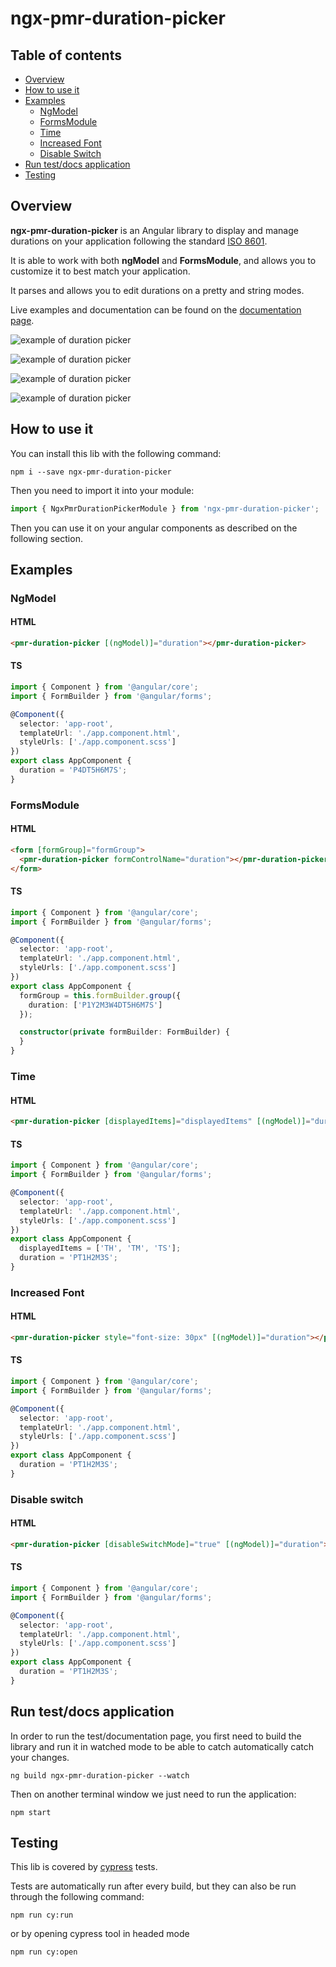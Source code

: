 # ngx-pmr-duration-picker

## Table of contents

- [Overview](#overview)
- [How to use it](#how-to-use-it)
- [Examples](#examples)
  - [NgModel](#ngmodel)
  - [FormsModule](#formsmodule)
  - [Time](#time)
  - [Increased Font](#increased-font)
  - [Disable Switch](#disable-switch)
- [Run test/docs application](#run-testdocs-application)
- [Testing](#testing)

## Overview

**ngx-pmr-duration-picker** is an Angular library to display and manage durations on your application following the standard [ISO 8601](https://en.wikipedia.org/wiki/ISO_8601).

It is able to work with both **ngModel** and **FormsModule**, and allows you to customize it to best match your application.

It parses and allows you to edit durations on a pretty and string modes.

Live examples and documentation can be found on the [documentation page]().

![example of duration picker](https://i.postimg.cc/3RBx8R5F/Screenshot-2023-07-05-at-15-02-42.png)


![example of duration picker](https://i.postimg.cc/j2SdLbR0/Screenshot-2023-07-05-at-15-02-53.png)

![example of duration picker](https://i.postimg.cc/FFS7k9bm/Screenshot-2023-07-05-at-15-05-20.png)

![example of duration picker](https://i.postimg.cc/FsQ1j2GS/Screenshot-2023-07-05-at-15-05-33.png)


## How to use it

You can install this lib with the following command:

```
npm i --save ngx-pmr-duration-picker
```

Then you need to import it into your module:

```ts
import { NgxPmrDurationPickerModule } from 'ngx-pmr-duration-picker';
```

Then you can use it on your angular components as described on the following section.

## Examples

### NgModel

#### HTML

```html
<pmr-duration-picker [(ngModel)]="duration"></pmr-duration-picker>
```

#### TS

```ts
import { Component } from '@angular/core';
import { FormBuilder } from '@angular/forms';

@Component({
  selector: 'app-root',
  templateUrl: './app.component.html',
  styleUrls: ['./app.component.scss']
})
export class AppComponent {
  duration = 'P4DT5H6M7S';
}
```

### FormsModule

#### HTML

```html
<form [formGroup]="formGroup">
  <pmr-duration-picker formControlName="duration"></pmr-duration-picker>
</form>
```

#### TS

```ts
import { Component } from '@angular/core';
import { FormBuilder } from '@angular/forms';

@Component({
  selector: 'app-root',
  templateUrl: './app.component.html',
  styleUrls: ['./app.component.scss']
})
export class AppComponent {
  formGroup = this.formBuilder.group({
    duration: ['P1Y2M3W4DT5H6M7S']
  });

  constructor(private formBuilder: FormBuilder) {
  }
}
```

### Time

#### HTML

```html
<pmr-duration-picker [displayedItems]="displayedItems" [(ngModel)]="duration"></pmr-duration-picker>
```

#### TS

```ts
import { Component } from '@angular/core';
import { FormBuilder } from '@angular/forms';

@Component({
  selector: 'app-root',
  templateUrl: './app.component.html',
  styleUrls: ['./app.component.scss']
})
export class AppComponent {
  displayedItems = ['TH', 'TM', 'TS'];
  duration = 'PT1H2M3S';
}
```

### Increased Font

#### HTML

```html
<pmr-duration-picker style="font-size: 30px" [(ngModel)]="duration"></pmr-duration-picker>
```

#### TS

```ts
import { Component } from '@angular/core';
import { FormBuilder } from '@angular/forms';

@Component({
  selector: 'app-root',
  templateUrl: './app.component.html',
  styleUrls: ['./app.component.scss']
})
export class AppComponent {
  duration = 'PT1H2M3S';
}
```

### Disable switch

#### HTML

```html
<pmr-duration-picker [disableSwitchMode]="true" [(ngModel)]="duration"></pmr-duration-picker>
```

#### TS

```ts
import { Component } from '@angular/core';
import { FormBuilder } from '@angular/forms';

@Component({
  selector: 'app-root',
  templateUrl: './app.component.html',
  styleUrls: ['./app.component.scss']
})
export class AppComponent {
  duration = 'PT1H2M3S';
}
```

## Run test/docs application

In order to run the test/documentation page, you first need to build the library and run it in watched mode to be able to catch automatically catch your changes.

```
ng build ngx-pmr-duration-picker --watch
```

Then on another terminal window we just need to run the application:

```
npm start
```

## Testing

This lib is covered by [cypress](https://www.cypress.io/) tests.

Tests are automatically run after every build, but they can also be run through the following command:

```
npm run cy:run
```

or by opening cypress tool in headed mode

```
npm run cy:open
```
